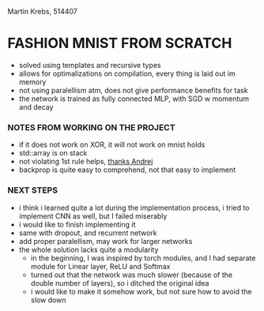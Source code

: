 Martin Krebs, 514407

# FASHION MNIST FROM SCRATCH

- solved using templates and recursive types
- allows for optimalizations on compilation, every thing is laid out im memory
- not using paralellism atm, does not give performance benefits for task
- the network is trained as fully connected MLP, with SGD w momentum and decay

### NOTES FROM WORKING ON THE PROJECT

- if it does not work on XOR, it will not work on mnist holds
- std::array is on stack
- not violating 1st rule helps, [thanks Andrej](https://twitter.com/karpathy/status/1013244313327681536)
- backprop is quite easy to comprehend, not that easy to implement

### NEXT STEPS
- i think i learned quite a lot during the implementation process, i tried to implement CNN as well, but I failed miserably
- i would like to finish implementing it
- same with dropout, and recurrent network
- add proper paralellism, may work for larger networks
- the whole solution lacks quite a modularity
  - in the beginning, I was inspired by torch modules, and I had separate module for Linear layer, ReLU and Softmax
  - turned out that the network was much slower (because of the double number of layers), so i ditched the original idea
  - i would like to make it somehow work, but not sure how to avoid the slow down
